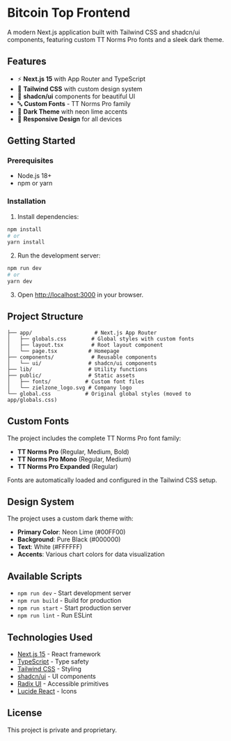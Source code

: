 # Bitcoin Top Frontend

A modern Next.js application built with Tailwind CSS and shadcn/ui components, featuring custom TT Norms Pro fonts and a sleek dark theme.

## Features

- ⚡ **Next.js 15** with App Router and TypeScript
- 🎨 **Tailwind CSS** with custom design system
- 🧩 **shadcn/ui** components for beautiful UI
- 🔤 **Custom Fonts** - TT Norms Pro family
- 🌙 **Dark Theme** with neon lime accents
- 📱 **Responsive Design** for all devices

## Getting Started

### Prerequisites

- Node.js 18+ 
- npm or yarn

### Installation

1. Install dependencies:
```bash
npm install
# or
yarn install
```

2. Run the development server:
```bash
npm run dev
# or
yarn dev
```

3. Open [http://localhost:3000](http://localhost:3000) in your browser.

## Project Structure

```
├── app/                    # Next.js App Router
│   ├── globals.css        # Global styles with custom fonts
│   ├── layout.tsx         # Root layout component
│   └── page.tsx          # Homepage
├── components/            # Reusable components
│   └── ui/               # shadcn/ui components
├── lib/                  # Utility functions
├── public/               # Static assets
│   ├── fonts/           # Custom font files
│   └── zielzone_logo.svg # Company logo
└── global.css           # Original global styles (moved to app/globals.css)
```

## Custom Fonts

The project includes the complete TT Norms Pro font family:

- **TT Norms Pro** (Regular, Medium, Bold)
- **TT Norms Pro Mono** (Regular, Medium) 
- **TT Norms Pro Expanded** (Regular)

Fonts are automatically loaded and configured in the Tailwind CSS setup.

## Design System

The project uses a custom dark theme with:

- **Primary Color**: Neon Lime (#00FF00)
- **Background**: Pure Black (#000000)
- **Text**: White (#FFFFFF)
- **Accents**: Various chart colors for data visualization

## Available Scripts

- `npm run dev` - Start development server
- `npm run build` - Build for production
- `npm run start` - Start production server
- `npm run lint` - Run ESLint

## Technologies Used

- [Next.js 15](https://nextjs.org/) - React framework
- [TypeScript](https://www.typescriptlang.org/) - Type safety
- [Tailwind CSS](https://tailwindcss.com/) - Styling
- [shadcn/ui](https://ui.shadcn.com/) - UI components
- [Radix UI](https://www.radix-ui.com/) - Accessible primitives
- [Lucide React](https://lucide.dev/) - Icons

## License

This project is private and proprietary.
